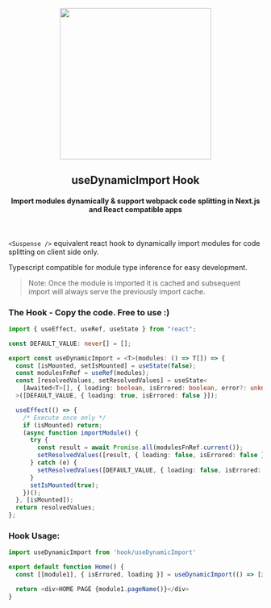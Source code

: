 <p align="center">
  <img src="https://github.com/nirus/useDynamicImport/assets/2213751/391c3b5e-be23-4bb6-a198-97a483623e04" width="300">
  <h2 align="center">useDynamicImport Hook</h2>
  <h4 align="center">Import modules dynamically & support webpack code splitting in Next.js and React compatible apps</h4>    
</p>
<br />

`<Suspense />` equivalent react hook to dynamically import modules for code splitting on client side only. 

Typescript compatible for module type inference for easy development.

> Note: Once the module is imported it is cached and subsequent import will always serve the previously import cache.

### The Hook - Copy the code. Free to use :)
```typescript
import { useEffect, useRef, useState } from "react";

const DEFAULT_VALUE: never[] = [];

export const useDynamicImport = <T>(modules: () => T[]) => {
  const [isMounted, setIsMounted] = useState(false);
  const modulesFnRef = useRef(modules);
  const [resolvedValues, setResolvedValues] = useState<
    [Awaited<T>[], { loading: boolean, isErrored: boolean, error?: unknown }]
  >([DEFAULT_VALUE, { loading: true, isErrored: false }]);

  useEffect(() => {
    /* Execute once only */
    if (isMounted) return;
    (async function importModule() {
      try {
        const result = await Promise.all(modulesFnRef.current());
        setResolvedValues([result, { loading: false, isErrored: false }]);
      } catch (e) {
        setResolvedValues([DEFAULT_VALUE, { loading: false, isErrored: true, error: e }]);
      }
      setIsMounted(true);
    })();
  }, [isMounted]);
  return resolvedValues;
};

```

### Hook Usage:

```typescript
import useDynamicImport from 'hook/useDynamicImport'

export default function Home() {
  const [[module1], { isErrored, loading }] = useDynamicImport(() => [import("./test")]);

  return <div>HOME PAGE {module1.pageName()}</div>
}
```
